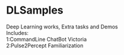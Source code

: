 # DLSamples
Deep Learning works, Extra tasks and Demos<br>
Includes:<br>
1:CommandLine ChatBot Victoria<br>
2:Pulse2Percept Familiarization
